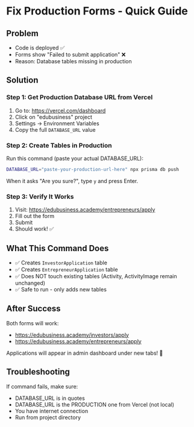 # Fix Production Forms - Quick Guide

## Problem

- Code is deployed ✅
- Forms show "Failed to submit application" ❌
- Reason: Database tables missing in production

## Solution

### Step 1: Get Production Database URL from Vercel

1. Go to: https://vercel.com/dashboard
2. Click on "edubusiness" project
3. Settings → Environment Variables
4. Copy the full `DATABASE_URL` value

### Step 2: Create Tables in Production

Run this command (paste your actual DATABASE_URL):

```bash
DATABASE_URL="paste-your-production-url-here" npx prisma db push
```

When it asks "Are you sure?", type `y` and press Enter.

### Step 3: Verify It Works

1. Visit: https://edubusiness.academy/entrepreneurs/apply
2. Fill out the form
3. Submit
4. Should work! ✅

## What This Command Does

- ✅ Creates `InvestorApplication` table
- ✅ Creates `EntrepreneurApplication` table
- ✅ Does NOT touch existing tables (Activity, ActivityImage remain unchanged)
- ✅ Safe to run - only adds new tables

## After Success

Both forms will work:

- https://edubusiness.academy/investors/apply
- https://edubusiness.academy/entrepreneurs/apply

Applications will appear in admin dashboard under new tabs! 🎉

## Troubleshooting

If command fails, make sure:

- DATABASE_URL is in quotes
- DATABASE_URL is the PRODUCTION one from Vercel (not local)
- You have internet connection
- Run from project directory
